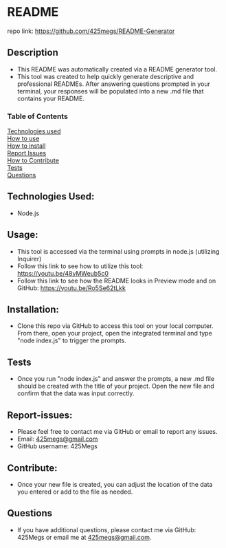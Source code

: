 # README
repo link: https://github.com/425megs/README-Generator

## Description
* This README was automatically created via a README generator tool.
* This tool was created to help quickly generate descriptive and professional READMEs. After answering questions prompted in your terminal, your responses will be populated into a new .md file that contains your README.

### Table of Contents  
[Technologies used](#technologies) <br>
[How to use](#Usage) <br>
[How to install](#Installation) <br>
[Report Issues](#Report-issues) <br>
[How to Contribute](#Contribute) <br>
[Tests](#Tests) <br>
[Questions](#Questions)


## Technologies Used:
* Node.js

## Usage:
* This tool is accessed via the terminal using prompts in node.js (utilizing Inquirer)
* Follow this link to see how to utilize this tool: https://youtu.be/48yMWeub5c0
* Follow this link to see how the README looks in Preview mode and on GitHub: https://youtu.be/Ro5Se62tLkk 

## Installation:
* Clone this repo via GitHub to access this tool on your local computer. From there, open your project, open the integrated terminal and type "node index.js" to trigger the prompts.

## Tests
* Once you run "node index.js" and answer the prompts, a new .md file should be created with the title of your project. Open the new file and confirm that the data was input correctly.

## Report-issues:
* Please feel free to contact me via GitHub or email to report any issues.
* Email: 425megs@gmail.com
* GitHub username: 425Megs

## Contribute:
* Once your new file is created, you can adjust the location of the data you entered or add to the file as needed.

## Questions
* If you have additional questions, please contact me via GitHub: 425Megs or email me at 425megs@gmail.com.


